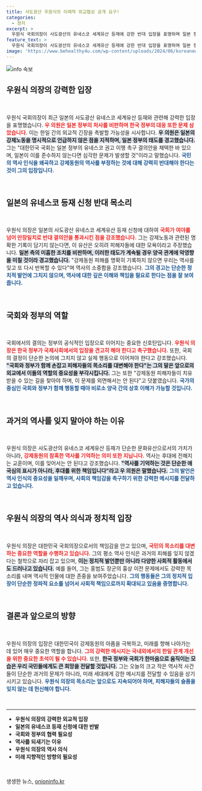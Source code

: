 ```yaml
---
title: 사도광산 우원식의 이례적 외교협상 공개 요구!
categories:
  - 정치
excerpt: >
  우원식 국회의장이 사도광산의 유네스코 세계유산 등재에 강한 반대 입장을 표명하며 일본 정부의 대응을 강력 비판했습니다. 이례적인 국회의 의견 제시는 한일 외교에 큰 파장을 예고합니다.
feature_text: >
  우원식 국회의장이 사도광산의 유네스코 세계유산 등재에 강한 반대 입장을 표명하며 일본 정부의 대응을 강력 비판했습니다. 이례적인 국회의 의견 제시는 한일 외교에 큰 파장을 예고합니다.
image: 'https://www.behealthy4u.com/wp-content/uploads/2024/06/koreanews.jpg'
---
```


<p><img src="https://www.behealthy4u.com/wp-content/uploads/2024/06/koreanews.jpg" alt="info 속보" /></p>

<h2 data-ke-size="size26">우원식 의장의 강력한 입장</h2>

<p data-ke-size="size16">&nbsp;</p>

<p>우원식 국회의장이 최근 일본의 사도광산 유네스코 세계유산 등재와 관련해 강력한 입장을 표명했습니다. <b><span style="color: #ee2323;">우 의원은 일본 정부의 처사를 비판하며 한국 정부의 대응 또한 문제 삼았습니다.</span></b> 이는 한일 간의 외교적 긴장을 촉발할 가능성을 시사합니다. <b><span style="background-color: #21538527;">우 의원은 일본의 강제노동을 명시적으로 언급하지 않은 점을 지적하며, 일본 정부의 태도를 경고했습니다.</span></b> 그는 "대한민국 국회는 일본 정부의 유네스코 권고 이행 촉구 결의안을 채택한 바 있으며, 일본이 이를 준수하지 않는다면 심각한 문제가 발생할 것"이라고 말했습니다. <b><span style="color: #1a5490;">국민의 역사 인식을 왜곡하고 강제동원의 역사를 부정하는 것에 대해 강력히 반대해야 한다는 것이 그의 입장입니다.</span></b> </p>

<p data-ke-size="size16">&nbsp;</p>

<h2 data-ke-size="size26">일본의 유네스코 등재 신청 반대 목소리</h2>

<p data-ke-size="size16">&nbsp;</p>

<p>우원식 의장은 일본의 사도광산 유네스코 세계유산 등재 신청에 대하여 <b><span style="color: #ee2323;">국회가 여야를 넘어 만장일치로 반대 결의안을 통과시킨 점을 강조했습니다.</span></b> 그는 강제노동과 관련된 명확한 기록이 담기지 않는다면, 이 유산은 오히려 피해자들에 대한 모욕이라고 주장했습니다. <b><span style="background-color: #21538527;">일본 측의 미흡한 조치를 비판하며, 이러한 태도가 계속될 경우 양국 관계에 악영향을 미칠 것이라 경고했습니다.</span></b> "강제동원 피해를 명확히 기록하지 않으면 우리는 역사를 잊고 또 다시 반복할 수 있다"며 역사의 소중함을 강조했습니다. <b><span style="color: #1a5490;">그의 경고는 단순한 정치적 발언에 그치지 않으며, 역사에 대한 깊은 이해와 책임을 필요로 한다는 점을 잘 보여줍니다.</span></b> </p>

<p data-ke-size="size16">&nbsp;</p>

<h2 data-ke-size="size26">국회와 정부의 역할</h2>

<p data-ke-size="size16">&nbsp;</p>

<p>국회에서의 결의는 정부의 공식적인 입장으로 이어지는 중요한 신호탄입니다. <b><span style="color: #ee2323;">우원식 의장은 한국 정부가 국제사회에서의 입장을 견고히 해야 한다고 촉구했습니다.</span></b> 또한, 국회의 결정이 단순한 논의에 그치지 않고 실제 행동으로 이어져야 한다고 강조했습니다. <b><span style="background-color: #21538527;">"국회와 정부가 함께 손잡고 피해자들의 목소리를 대변해야 한다"는 그의 말은 앞으로의 외교에서 이들의 역할의 중요성을 부각시킵니다.</span></b> 그는 또한 "강제동원 피해자들이 치유받을 수 있는 길을 찾아야 하며, 이 문제를 외면해서는 안 된다"고 덧붙였습니다. <b><span style="color: #1a5490;">국가의 중심인 국회와 정부가 함께 행동할 때야 비로소 양국 간의 상호 이해가 가능할 것입니다.</span></b> </p>

<p data-ke-size="size16">&nbsp;</p>

<h2 data-ke-size="size26">과거의 역사를 잊지 말아야 하는 이유</h2>

<p data-ke-size="size16">&nbsp;</p>

<p>우원식 의장은 사도광산의 유네스코 세계유산 등재가 단순한 문화유산으로서의 가치가 아니라, <b><span style="color: #ee2323;">강제동원의 참혹한 역사를 기억하는 의미 또한 지닙니다.</span></b> 역사는 후대에 전해지는 교훈이며, 이를 잊어서는 안 된다고 강조했습니다. <b><span style="background-color: #21538527;">"역사를 기억하는 것은 단순한 애국심의 표시가 아니라, 후대를 위한 책임입니다"라고 우 의원은 말했습니다.</span></b> <b><span style="color: #1a5490;">그의 발언은 역사 인식의 중요성을 일깨우며, 사회의 책임감을 촉구하기 위한 강력한 메시지를 전달하고 있습니다.</span></b> </p>

<p data-ke-size="size16">&nbsp;</p>

<h2 data-ke-size="size26">우원식 의장의 역사 의식과 정치적 입장</h2>

<p data-ke-size="size16">&nbsp;</p>

<p>우원식 의장은 대한민국 국회의장으로서의 책임감을 안고 있으며, <b><span style="color: #ee2323;">국민의 목소리를 대변하는 중요한 역할을 수행하고 있습니다.</span></b> 그의 평소 역사 인식은 과거의 피해를 잊지 않겠다는 철학으로 자리 잡고 있으며, <b><span style="background-color: #21538527;">이는 정치적 발언뿐만 아니라 다양한 사회적 활동에서도 드러나고 있습니다.</span></b> 예를 들어, 그는 홍범도 장군의 흉상 이전 문제에서도 강력한 목소리를 내며 역사적 인물에 대한 존중을 보여주었습니다. <b><span style="color: #1a5490;">그의 행동들은 그의 정치적 입장이 단순한 정파적 요소를 넘어서 사회적 책임으로까지 확대되고 있음을 증명합니다.</span></b> </p>

<p data-ke-size="size16">&nbsp;</p>

<h2 data-ke-size="size26">결론과 앞으로의 방향</h2>

<p data-ke-size="size16">&nbsp;</p>

<p>우원식 의장의 입장은 대한민국이 강제동원의 아픔을 극복하고, 미래를 향해 나아가는 데 있어 매우 중요한 역할을 합니다. <b><span style="color: #ee2323;">그의 강력한 메시지는 국내외에서의 한일 관계 개선을 위한 중요한 초석이 될 수 있습니다.</span></b> 또한, <b><span style="background-color: #21538527;">한국 정부와 국회가 한마음으로 움직이는 모습은 우리 국민들에게도 큰 희망을 전달할 것입니다.</span></b> 그는 오늘의 크고 작은 역사적 사건들이 단순한 과거의 문제가 아니라, 미래 세대에게 강한 메시지를 전달할 수 있음을 상기시키고 있습니다. <b><span style="color: #1a5490;">우원식 의장의 목소리는 앞으로도 지속되어야 하며, 피해자들의 슬픔을 잊지 않는 데 헌신해야 합니다.</span></b> </p>

<p data-ke-size="size16">&nbsp;</p> 

<hr />

<ul>
  <li><b>우원식 의장의 강력한 외교적 입장</b></li>
  <li><b>일본의 유네스코 등재 신청에 대한 반발</b></li>
  <li><b>국회와 정부의 협력 필요성</b></li>
  <li><b>역사를 되새기는 이유</b></li>
  <li><b>우원식 의장의 역사 의식</b></li>
  <li><b>미래 지향적인 방향의 필요성</b></li>
</ul>

<p data-ke-size="size16">&nbsp;</p>
생생한 뉴스, <a href="https://onioninfo.kr" rel="dofollow">onioninfo.kr</a>


